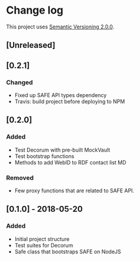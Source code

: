 # Change log

This project uses [Semantic Versioning 2.0.0](http://semver.org/spec/v2.0.0.html).

## [Unreleased]


## [0.2.1]
### Changed
- Fixed up SAFE API types dependency
- Travis: build project before deploying to NPM


## [0.2.0]
### Added
- Test Decorum with pre-built MockVault
- Test bootstrap functions
- Methods to add WebID to RDF contact list MD

### Removed
- Few proxy functions that are related to SAFE API.


## [0.1.0] - 2018-05-20
### Added
- Initial project structure
- Test suites for Decorum
- Safe class that bootstraps SAFE on NodeJS
